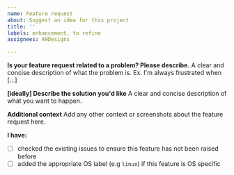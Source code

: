 ```yaml
---
name: Feature request
about: Suggest an idea for this project
title: ''
labels: enhancement, to refine
assignees: AHDesigns

---
```


**Is your feature request related to a problem? Please describe.**
A clear and concise description of what the problem is. Ex. I'm always frustrated when [...]

**[ideally] Describe the solution you'd like**
A clear and concise description of what you want to happen.

**Additional context**
Add any other context or screenshots about the feature request here.

**I have:**
- [ ] checked the existing issues to ensure this feature has not been raised before
- [ ] added the appropriate OS label (e.g `linux`) if this feature is OS specific
